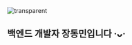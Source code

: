 <img src="https://capsule-render.vercel.app/api?type=transparent&fontColor=06f&text=When%20life%20gives%20you%20lemons,%20make%20lemonade%20(談笑自若)&height=60&fontSize=34" alt="transparent" />

## 백엔드 개발자 장동민입니다 ·ᴗ·